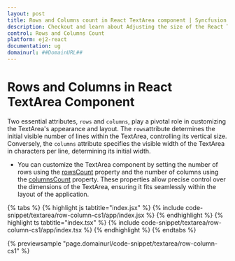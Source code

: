 ```yaml
---
layout: post
title: Rows and Columns count in React TextArea component | Syncfusion
description: Checkout and learn about Adjusting the size of the React TextArea component of Syncfusion Essential JS 2 and more.
control: Rows and Columns Count
platform: ej2-react
documentation: ug
domainurl: ##DomainURL##
---
```


# Rows and Columns in React TextArea Component

Two essential attributes, `rows` and `columns`, play a pivotal role in customizing the TextArea's appearance and layout.
The `rows`attribute determines the initial visible number of lines within the TextArea, controlling its vertical size. Conversely, the `columns` attribute specifies the visible width of the TextArea in characters per line, determining its initial width.


* You can customize the TextArea component by setting the number of rows using the [rowsCount](https://ej2.syncfusion.com/react/documentation/api/textarea/#rowsCount) property and the number of columns using the [columnsCount](https://ej2.syncfusion.com/react/documentation/api/textarea/#columnsCount) property. These properties allow precise control over the dimensions of the TextArea, ensuring it fits seamlessly within the layout of the application.

{% tabs %}
{% highlight js tabtitle="index.jsx" %}
{% include code-snippet/textarea/row-column-cs1/app/index.jsx %}
{% endhighlight %}
{% highlight ts tabtitle="index.tsx" %}
{% include code-snippet/textarea/row-column-cs1/app/index.tsx %}
{% endhighlight %}
{% endtabs %}

{% previewsample "page.domainurl/code-snippet/textarea/row-column-cs1" %}
